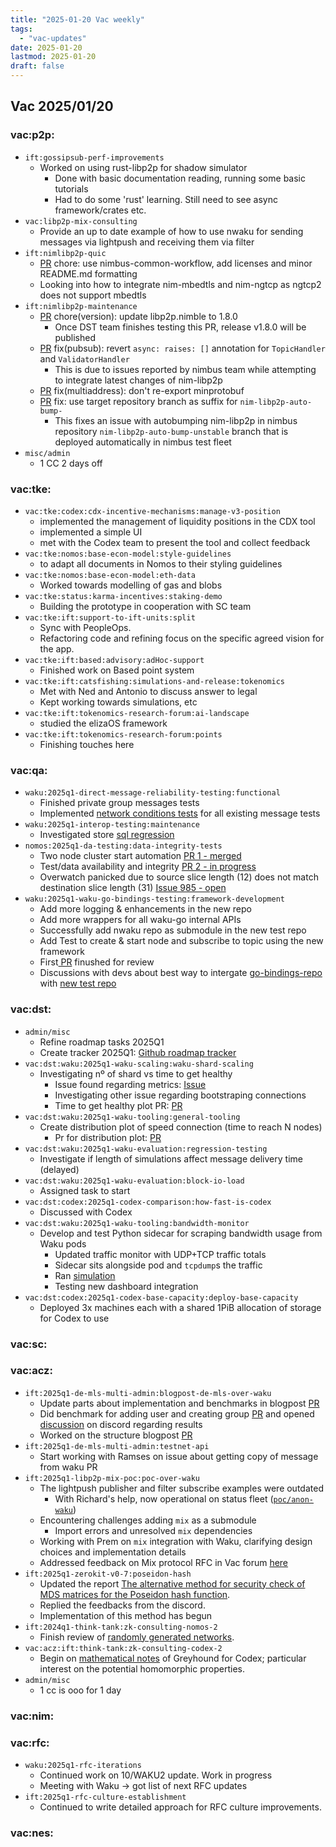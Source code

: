 ```yaml
---
title: "2025-01-20 Vac weekly"
tags:
  - "vac-updates"
date: 2025-01-20
lastmod: 2025-01-20
draft: false
---
```


## Vac 2025/01/20

### vac:p2p:
- `ift:gossipsub-perf-improvements`
  - Worked on using rust-libp2p for shadow simulator
    - Done with basic documentation reading, running some basic tutorials
    - Had to do some 'rust' learning. Still need to see async framework/crates etc.	
- `vac:libp2p-mix-consulting`
    - Provide an up to date example of how to use nwaku for sending messages via lightpush and receiving them via filter
- `ift:nimlibp2p-quic`
    - [PR](https://github.com/vacp2p/nim-ngtcp2/pull/9) chore: use nimbus-common-workflow, add licenses and minor README.md formatting
    - Looking into how to integrate nim-mbedtls and nim-ngtcp as ngtcp2 does not support mbedtls
- `ift:nimlibp2p-maintenance`
    - [PR](https://github.com/vacp2p/nim-libp2p/pull/1236) chore(version): update libp2p.nimble to 1.8.0
        - Once DST team finishes testing this PR, release v1.8.0 will be published
    - [PR](https://github.com/vacp2p/nim-libp2p/pull/1237) fix(pubsub): revert `async: raises: []` annotation for `TopicHandler` and `ValidatorHandler`
        - This is due to issues reported by nimbus team while attempting to integrate latest changes of nim-libp2p
    - [PR](https://github.com/vacp2p/nim-libp2p/pull/1235) fix(multiaddress): don't re-export minprotobuf
    - [PR](https://github.com/vacp2p/nim-libp2p/pull/1238) fix: use target repository branch as suffix for `nim-libp2p-auto-bump-`
        - This fixes an issue with autobumping nim-libp2p in nimbus repository `nim-libp2p-auto-bump-unstable` branch that is deployed automatically in nimbus test fleet
- `misc/admin`
    - 1 CC 2 days off

### vac:tke:
- `vac:tke:codex:cdx-incentive-mechanisms:manage-v3-position`
  - implemented the management of liquidity positions in the CDX tool
  - implemented a simple UI
  - met with the Codex team to present the tool and collect feedback
- `vac:tke:nomos:base-econ-model:style-guidelines`
  - to adapt all documents in Nomos to their styling guidelines
- `vac:tke:nomos:base-econ-model:eth-data`
  - Worked towards modelling of gas and blobs
- `vac:tke:status:karma-incentives:staking-demo`
  - Building the prototype in cooperation with SC team
- `vac:tke:ift:support-to-ift-units:split`
  - Sync with PeopleOps.
  - Refactoring code and refining focus on the specific agreed vision for the app. 
- `vac:tke:ift:based:advisory:adHoc-support`
  - Finished work on Based point system
- `vac:tke:ift:catsfishing:simulations-and-release:tokenomics`
  - Met with Ned and Antonio to discuss answer to legal
  - Kept working towards simulations, etc
- `vac:tke:ift:tokenomics-research-forum:ai-landscape`
  - studied the elizaOS framework
- `vac:tke:ift:tokenomics-research-forum:points`
  - Finishing touches here


### vac:qa:
- `waku:2025q1-direct-message-reliability-testing:functional`
	- Finished private group messages tests
	- Implemented [network conditions tests](https://github.com/status-im/status-go/pull/6259) for all existing message tests 
- `waku:2025q1-interop-testing:maintenance`
	- Investigated store [sql regression](https://github.com/waku-org/nwaku/issues/3243)
- `nomos:2025q1-da-testing:data-integrity-tests`
    - Two node cluster start automation 
    [PR 1 - merged](https://github.com/logos-co/nomos-e2e-tests/pull/1) 
    - Test/data availability and integrity
    [PR 2 - in progress](https://github.com/logos-co/nomos-e2e-tests/pull/2) 
    - Overwatch panicked due to source slice length (12) does not match destination slice length (31)
    [Issue 985 - open](https://github.com/logos-co/nomos-node/issues/985)
- `waku:2025q1-waku-go-bindings-testing:framework-development`
    - Add more logging & enhancements in the new repo
    - Add more wrappers for all waku-go internal APIs 
    - Successfully add nwaku repo as submodule in the new test repo
    - Add Test to create & start node and subscribe to topic using the new framework 
    - First[ PR](https://github.com/waku-org/waku-go-bindings-tests/pull/1) finushed for review 
    - Discussions with devs about best way to intergate [go-bindings-repo](https://github.com/waku-org/waku-go-bindings) with [new test repo](https://github.com/waku-org/waku-go-bindings-tests/pull/1)

### vac:dst:
- `admin/misc`
    - Refine roadmap tasks 2025Q1
    - Create tracker 2025Q1: [Github roadmap tracker](https://github.com/orgs/vacp2p/projects/12/views/5?sliceBy%5BcolumnId%5D=138055520&sliceBy%5Bvalue%5D=2025+-+Quarter+1)
- `vac:dst:waku:2025q1-waku-scaling:waku-shard-scaling`
    - Investigating nº of shard vs time to get healthy
        - Issue found regarding metrics: [Issue](https://github.com/waku-org/nwaku/issues/3245)
        - Investigating other issue regarding bootstraping connections
        - Time to get healthy plot PR: [PR](https://github.com/vacp2p/10ksim/pull/48)
- `vac:dst:waku:2025q1-waku-tooling:general-tooling`
    - Create distribution plot of speed connection (time to reach N nodes)
        - Pr for distribution plot: [PR](https://github.com/vacp2p/10ksim/pull/47)
- `vac:dst:waku:2025q1-waku-evaluation:regression-testing`
    - Investigate if length of simulations affect message delivery time (delayed)
- `vac:dst:waku:2025q1-waku-evaluation:block-io-load`
    - Assigned task to start
- `vac:dst:codex:2025q1-codex-comparison:how-fast-is-codex`
    - Discussed with Codex
- `vac:dst:waku:2025q1-waku-tooling:bandwidth-monitor`
    - Develop and test Python sidecar for scraping bandwidth usage from Waku pods
        - Updated traffic monitor with UDP+TCP traffic totals
        - Sidecar sits alongside pod and `tcpdump`s the traffic
        - Ran [simulation](https://www.notion.so/1818f96fb65c80969c1cf4a1df070606?pvs=25&cookie_sync_completed=true)
        - Testing new dashboard integration
- `vac:dst:codex:2025q1-codex-base-capacity:deploy-base-capacity`
    - Deployed 3x machines each with a shared 1PiB allocation of storage for Codex to use

### vac:sc:

### vac:acz:
- `ift:2025q1-de-mls-multi-admin:blogpost-de-mls-over-waku`
    - Update parts about implementation and benchmarks in blogpost [PR](https://github.com/vacp2p/vac.dev/pull/159)
    - Did benchmark for adding user and creating group [PR](https://github.com/vacp2p/de-mls/pull/31) and opened [discussion](https://discord.com/channels/864066763682218004/1329770344625737749) on discord regarding results 
    - Worked on the structure blogpost [PR](https://github.com/vacp2p/vac.dev/pull/159)
- `ift:2025q1-de-mls-multi-admin:testnet-api`
    - Start working with Ramses on issue about getting copy of message from waku PR 
- `ift:2025q1-libp2p-mix-poc:poc-over-waku`
    - The lightpush publisher and filter subscribe examples were outdated
        - With Richard's help, now operational on status fleet ([`poc/anon-waku`](https://github.com/waku-org/nwaku/tree/poc/anon-waku))
    - Encountering challenges adding `mix` as a submodule
        - Import errors and unresolved `mix` dependencies
    - Working with Prem on `mix` integration with Waku, clarifying design choices and implementation details
    - Addressed feedback on Mix protocol RFC in Vac forum [here](https://forum.vac.dev/t/introducing-the-mix-protocol-enhancing-privacy-across-libp2p-networks/348/19)
- `ift:2025q1-zerokit-v0-7:poseidon-hash`
    - Updated the report [The alternative method for security check of MDS matrices for the Poseidon hash function](https://notes.status.im/CVMoa6EcTmS2D4VPBCsH2w).
    - Replied the feedbacks from the discord. 
    - Implementation of this method has begun
- `ift:2024q1-think-tank:zk-consulting-nomos-2`
    - Finish review of [randomly generated networks](https://www.notion.so/Analysis-of-randomly-generated-mix-networks-6246ab47a8e34ac0bc7b561d32680e34).
-  `vac:acz:ift:think-tank:zk-consulting-codex-2`
    - Begin on [mathematical notes](https://www.notion.so/Greyhound-in-detail-16f8f96fb65c80e5bf21f1937ec666e7) of Greyhound for Codex; particular interest on the potential homomorphic properties.
- `admin/misc`
    - 1 cc is ooo for 1 day 

### vac:nim:

### vac:rfc:
- `waku:2025q1-rfc-iterations`
    - Continued work on 10/WAKU2 update. Work in progress
    - Meeting with Waku -> got list of next RFC updates
- `ift:2025q1-rfc-culture-establishment`
    - Continued to write detailed approach for RFC culture improvements.


### vac:nes:

